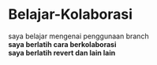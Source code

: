 # Belajar-Kolaborasi
saya belajar mengenai penggunaan branch<b>  
saya berlatih cara berkolaborasi<b>  
saya berlatih revert dan lain lain<b>  
